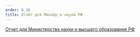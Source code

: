 ```yaml
---
order: 0.16
title: Отчёт для Минобр и науки РФ
---
```


[Отчет для Министерства науки и высшего образования РФ](https://app.gram.ax/github.com/Smile-Tech-Study/ReportMinobrCopy/main/-)


